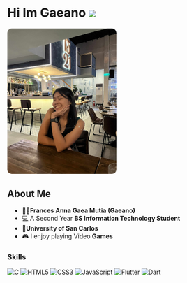 <h1>Hi Im Gaeano <img src="https://media.giphy.com/media/hvRJCLFzcasrR4ia7z/giphy.gif" width="35"></h1> 
<p >
  <img src="gaeano.jpg" width="250" style="margin-right: 20px; border-radius: 10px;"/>
<!--HEHEHE-->
</p>

<h2>About Me</h2>
<ul style="margin-left: 10px">
<li>👧🏻<strong>Frances Anna Gaea Mutia (Gaeano)</strong></li>
<li>💻 A Second Year <strong>BS Information Technology Student</strong></li>
<li>📍<strong>University of San Carlos</strong></li>
<li>🎮 I enjoy playing Video <strong>Games</strong></li>
</ul>

### Skills 
![C](https://img.shields.io/badge/C%20-%232370ED.svg?style=for-the-badge&logo=c&logoColor=white) 
![HTML5](https://img.shields.io/badge/HTML5%20-%23E34F26.svg?style=for-the-badge&logo=html5&logoColor=white)
![CSS3](https://img.shields.io/badge/CSS%20-%231572B6.svg?style=for-the-badge&logo=css3&logoColor=white)
![JavaScript](https://img.shields.io/badge/JavaScript%20-%23F7DF1E.svg?style=for-the-badge&logo=javascript&logoColor=black)
![Flutter](https://img.shields.io/badge/Flutter-%2302569B.svg?style=for-the-badge&logo=flutter&logoColor=white)
![Dart](https://img.shields.io/badge/Dart-%230175C2.svg?style=for-the-badge&logo=dart&logoColor=white)




<!--
**Gaeano/Gaeano** is a ✨ _special_ ✨ repository because its `README.md` (this file) appears on your GitHub profile.

Here are some ideas to get you started:

- 🔭 I’m currently working on ...
- 🌱 I’m currently learning ...
- 👯 I’m looking to collaborate on ...
- 🤔 I’m looking for help with ...
- 💬 Ask me about ...
- 📫 How to reach me: ...
- 😄 Pronouns: ...
- ⚡ Fun fact: ...
-->
